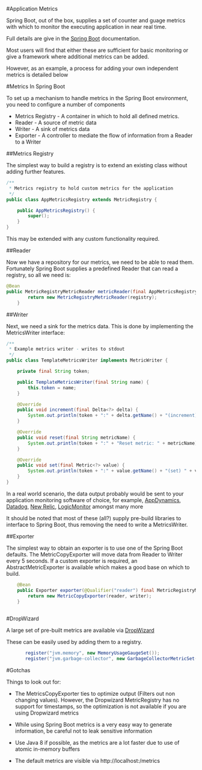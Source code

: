 #Application Metrics

Spring Boot, out of the box, supplies a set of counter and guage metrics with which to monitor the executing application in near real time.

Full details are give in the [Spring Boot](https://docs.spring.io/spring-boot/docs/current/reference/html/production-ready-metrics.html) documentation.

Most users will find that either these are sufficient for basic monitoring or give a framework where additional metrics can be added.

However, as an example, a process for adding your own independent metrics is detailed below

#Metrics In Spring Boot

To set up a mechanism to handle metrics in the Spring Boot environment, you need to configure a number of components

* Metrics Registry - A container in which to hold all defined metrics.
* Reader - A source of metric data
* Writer - A sink of metrics data
* Exporter - A controller to mediate the flow of information from a Reader to a Writer

##Metrics Registry

The simplest way to build a registry is to extend an existing class without adding further features.

```java
/**
 * Metrics registry to hold custom metrics for the application
 */
public class AppMetricsRegistry extends MetricRegistry {

    public AppMetricsRegistry() {
        super();
    }
}
```

This may be extended with any custom functionality required.

##Reader

Now we have a repository for our metrics, we need to be able to read them.  Fortunately Spring Boot supplies a predefined Reader that can read a registry, so all we need is:

```java
@Bean
public MetricRegistryMetricReader metricReader(final AppMetricsRegistry registry) {
        return new MetricRegistryMetricReader(registry);
    }
```

##Writer

Next, we need a sink for the metrics data.  This is done by implementing the MetricsWriter interface:

```java
/**
 * Example metrics writer - writes to stdout
 */
public class TemplateMetricsWriter implements MetricWriter {

    private final String token;

    public TemplateMetricsWriter(final String name) {
        this.token = name;
    }

    @Override
    public void increment(final Delta<?> delta) {
        System.out.println(token + ":" + delta.getName() + "(increment) " + delta.getValue());
    }

    @Override
    public void reset(final String metricName) {
        System.out.println(token + ":" + "Reset metric: " + metricName);
    }

    @Override
    public void set(final Metric<?> value) {
        System.out.println(token + ":" + value.getName() + "(set) " + value.getValue());
    }
}
```

In a real world scenario, the data output probably would be sent to your application monitoring software of choice, for example, [AppDynamics](https://www.appdynamics.com/), [Datadog](https://www.datadoghq.com/),
[New Relic](https://newrelic.com/), [LogicMonitor](https://www.logicmonitor.com/) amongst many more

It should be noted that most of these (all?) supply pre-build libraries to interface to Spring Boot, thus removing the need to write a MetricsWriter.

##Exporter

The simplest way to obtain an exporter is to use one of the Spring Boot defaults.  The MetricCopyExporter will move data from Reader to Writer every 5 seconds. If a custom exporter is required, 
an AbstractMetricExporter is available which makes a good base on which to build.

```java
    @Bean
    public Exporter exporter(@Qualifier("reader") final MetricRegistryMetricReader reader, @Qualifier("writer") final TemplateMetricsWriter writer) {
        return new MetricCopyExporter(reader, writer);
    }
    
```
#DropWizard

A large set of pre-built metrics are available via [DropWizard](http://www.dropwizard.io)

These can be easily used by adding them to a registry.

```java
       register("jvm.memory", new MemoryUsageGaugeSet());
       register("jvm.garbage-collector", new GarbageCollectorMetricSet());
```

#Gotchas

Things to look out for:

* The MetricsCopyExporter ties to optimize output (Filters out non changing values).  However, the Dropwizard MetricRegistry has no support for timestamps, so the optimization is not 
available if you are using Dropwizard metrics 

* While using Spring Boot metrics is a very easy way to generate information, be careful not to leak sensitive information

* Use Java 8 if possible, as the metrics are a lot faster due to use of atomic in-memory buffers

* The default metrics are visible via http://localhost:<port>/metrics
















